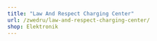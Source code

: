 ```yaml
---
title: "Law And Respect Charging Center"
url: /zwedru/law-and-respect-charging-center/
shop: Elektronik
---
```

